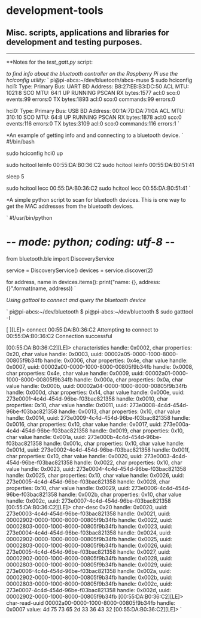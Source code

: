 # development-tools
## Misc. scripts, applications and libraries for development and testing purposes.


--------------------------------
**Notes for the _test_gatt.py_ script:

*to find info about the bluetooth controller on the Raspberry Pi use the hciconfig utility:*
`
pi@pi-abcs:~/dev/bluetooth/abcs-muse $ sudo hciconfig 
hci1:	Type: Primary  Bus: UART
	BD Address: B8:27:EB:B3:DC:50  ACL MTU: 1021:8  SCO MTU: 64:1
	UP RUNNING PSCAN 
	RX bytes:1577 acl:0 sco:0 events:99 errors:0
	TX bytes:1893 acl:0 sco:0 commands:99 errors:0

hci0:	Type: Primary  Bus: USB
	BD Address: 00:1A:7D:DA:71:0A  ACL MTU: 310:10  SCO MTU: 64:8
	UP RUNNING PSCAN 
	RX bytes:1878 acl:0 sco:0 events:116 errors:0
	TX bytes:3109 acl:0 sco:0 commands:116 errors:1
`

*An example of getting info and and connecting to a bluetooth device.
`
#!/bin/bash

sudo hciconfig hci0 up

sudo hcitool leinfo  00:55:DA:B0:36:C2
sudo hcitool leinfo  00:55:DA:B0:51:41

sleep 5 

sudo hcitool lecc 00:55:DA:B0:36:C2
sudo hcitool lecc 00:55:DA:B0:51:41
`


*A simple python script to scan for bluetooth devices. This is one way to get the MAC addresses from the bluetooth devices.


`
#!/usr/bin/python
# -*- mode: python; coding: utf-8 -*-


from bluetooth.ble import DiscoveryService
 
service = DiscoveryService()
devices = service.discover(2)
 
for address, name in devices.items():
    print("name: {}, address: {}".format(name, address))
`


*Using gattool to connect and query the bluetooth device*

`
pi@pi-abcs:~/dev/bluetooth $ 
pi@pi-abcs:~/dev/bluetooth $ sudo gatttool -I


[                 ][LE]> connect 00:55:DA:B0:36:C2
Attempting to connect to 00:55:DA:B0:36:C2
Connection successful

[00:55:DA:B0:36:C2][LE]> characteristics
handle: 0x0002, char properties: 0x20, char value handle: 0x0003, uuid: 00002a05-0000-1000-8000-00805f9b34fb
handle: 0x0006, char properties: 0x4e, char value handle: 0x0007, uuid: 00002a00-0000-1000-8000-00805f9b34fb
handle: 0x0008, char properties: 0x4e, char value handle: 0x0009, uuid: 00002a01-0000-1000-8000-00805f9b34fb
handle: 0x000a, char properties: 0x0a, char value handle: 0x000b, uuid: 00002a04-0000-1000-8000-00805f9b34fb
handle: 0x000d, char properties: 0x14, char value handle: 0x000e, uuid: 273e0001-4c4d-454d-96be-f03bac821358
handle: 0x0010, char properties: 0x10, char value handle: 0x0011, uuid: 273e0008-4c4d-454d-96be-f03bac821358
handle: 0x0013, char properties: 0x10, char value handle: 0x0014, uuid: 273e0009-4c4d-454d-96be-f03bac821358
handle: 0x0016, char properties: 0x10, char value handle: 0x0017, uuid: 273e000a-4c4d-454d-96be-f03bac821358
handle: 0x0019, char properties: 0x10, char value handle: 0x001a, uuid: 273e000b-4c4d-454d-96be-f03bac821358
handle: 0x001c, char properties: 0x10, char value handle: 0x001d, uuid: 273e0002-4c4d-454d-96be-f03bac821358
handle: 0x001f, char properties: 0x10, char value handle: 0x0020, uuid: 273e0003-4c4d-454d-96be-f03bac821358
handle: 0x0022, char properties: 0x10, char value handle: 0x0023, uuid: 273e0004-4c4d-454d-96be-f03bac821358
handle: 0x0025, char properties: 0x10, char value handle: 0x0026, uuid: 273e0005-4c4d-454d-96be-f03bac821358
handle: 0x0028, char properties: 0x10, char value handle: 0x0029, uuid: 273e0006-4c4d-454d-96be-f03bac821358
handle: 0x002b, char properties: 0x10, char value handle: 0x002c, uuid: 273e0007-4c4d-454d-96be-f03bac821358
[00:55:DA:B0:36:C2][LE]> char-desc  0x20
handle: 0x0020, uuid: 273e0003-4c4d-454d-96be-f03bac821358
handle: 0x0021, uuid: 00002902-0000-1000-8000-00805f9b34fb
handle: 0x0022, uuid: 00002803-0000-1000-8000-00805f9b34fb
handle: 0x0023, uuid: 273e0004-4c4d-454d-96be-f03bac821358
handle: 0x0024, uuid: 00002902-0000-1000-8000-00805f9b34fb
handle: 0x0025, uuid: 00002803-0000-1000-8000-00805f9b34fb
handle: 0x0026, uuid: 273e0005-4c4d-454d-96be-f03bac821358
handle: 0x0027, uuid: 00002902-0000-1000-8000-00805f9b34fb
handle: 0x0028, uuid: 00002803-0000-1000-8000-00805f9b34fb
handle: 0x0029, uuid: 273e0006-4c4d-454d-96be-f03bac821358
handle: 0x002a, uuid: 00002902-0000-1000-8000-00805f9b34fb
handle: 0x002b, uuid: 00002803-0000-1000-8000-00805f9b34fb
handle: 0x002c, uuid: 273e0007-4c4d-454d-96be-f03bac821358
handle: 0x002d, uuid: 00002902-0000-1000-8000-00805f9b34fb
[00:55:DA:B0:36:C2][LE]> char-read-uuid 00002a00-0000-1000-8000-00805f9b34fb
handle: 0x0007 	 value: 4d 75 73 65 2d 33 36 43 32 
[00:55:DA:B0:36:C2][LE]> 
`







